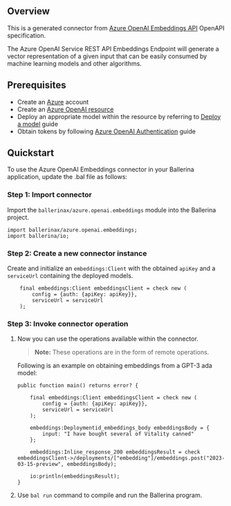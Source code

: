 ## Overview
This is a generated connector from [Azure OpenAI Embeddings API](https://learn.microsoft.com/en-us/azure/cognitive-services/openai/reference/) OpenAPI specification.

The Azure OpenAI Service REST API Embeddings Endpoint will generate a vector representation of a given input that can be easily consumed by machine learning models and other algorithms.

## Prerequisites
- Create an [Azure](https://azure.microsoft.com/en-us/features/azure-portal/) account
- Create an [Azure OpenAI resource](https://learn.microsoft.com/en-us/azure/cognitive-services/openai/how-to/create-resource)
- Deploy an appropriate model within the resource by referring to [Deploy a model](https://learn.microsoft.com/en-us/azure/cognitive-services/openai/how-to/create-resource?pivots=web-portal#deploy-a-model) guide
- Obtain tokens by following [Azure OpenAI Authentication](https://learn.microsoft.com/en-us/azure/cognitive-services/openai/reference#authentication) guide

## Quickstart

To use the Azure OpenAI Embeddings connector in your Ballerina application, update the .bal file as follows:

### Step 1: Import connector
Import the `ballerinax/azure.openai.embeddings` module into the Ballerina project.

```ballerina
import ballerinax/azure.openai.embeddings;
import ballerina/io;
```

### Step 2: Create a new connector instance

Create and initialize an `embeddings:Client` with the obtained `apiKey` and a `serviceUrl` containing the deployed models.

```ballerina
    final embeddings:Client embeddingsClient = check new (
        config = {auth: {apiKey: apiKey}},
        serviceUrl = serviceUrl
    );
```

### Step 3: Invoke connector operation
1. Now you can use the operations available within the connector.

    >**Note:** These operations are in the form of remote operations.

    Following is an example on obtaining embeddings from a GPT-3 ada model:

    ```ballerina
    public function main() returns error? {

        final embeddings:Client embeddingsClient = check new (
            config = {auth: {apiKey: apiKey}},
            serviceUrl = serviceUrl
        );

        embeddings:Deploymentid_embeddings_body embeddingsBody = {
            input: "I have bought several of Vitality canned"
        };

        embeddings:Inline_response_200 embeddingsResult = check embeddingsClient->/deployments/["embedding"]/embeddings.post("2023-03-15-preview", embeddingsBody);

        io:println(embeddingsResult);
    }
    ```

2. Use `bal run` command to compile and run the Ballerina program.